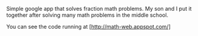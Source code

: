 Simple google app that solves fraction math problems.  My son and I put it together after
solving many math problems in the middle school.

You can see the code running at [http://math-web.appspot.com/]
